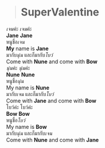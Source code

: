 ># SuperValentine 
*เจน*ค่ะ *เจน*ค่ะ    
__Jane__ **Jane**     
หนูชื่อ*เจน*      
__My__ name is __Jane__      
มากับ*นุ่น* และก็มากับ*โบว์*        
Come with __Nune__ and come with __Bow__        
*นุ่น*ค่ะ *นุ่น*ค่ะ      
__Nune__ __Nune__      
หนูชื่อ*นุ่น*      
My name is __Nune__      
มากับ*เจน* และก็มากับ*โบว์*      
Come with __Jane__ and come with __Bow__        
โบว์ค่ะ โบว์ค่ะ       
**Bow** **Bow**        
หนูชื่อ*โบว์*       
My name is __Bow__        
มากับ*นุ่น* และก็มากับ*เจน*       
Come with __Nune__ and come with __Jane__   
